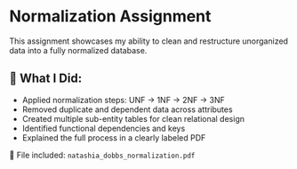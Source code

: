# Normalization Assignment

This assignment showcases my ability to clean and restructure unorganized data into a fully normalized database.

## 📌 What I Did:
- Applied normalization steps: UNF → 1NF → 2NF → 3NF
- Removed duplicate and dependent data across attributes
- Created multiple sub-entity tables for clean relational design
- Identified functional dependencies and keys
- Explained the full process in a clearly labeled PDF

📁 File included: `natashia_dobbs_normalization.pdf`
